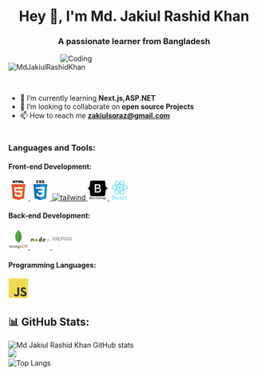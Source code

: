 <h1 align="center">Hey 👋, I'm Md. Jakiul Rashid Khan</h1>
<h3 align="center">
  A passionate learner from Bangladesh
</h3>
<img
  align="right" 
  alt="Coding" width="400" 
  src="https://images.chesscomfiles.com/uploads/v1/images_users/tiny_mce/Welsh-Corgi/phpGP6bAI.gif"
>
<p align="left">
  <img 
    src="https://komarev.com/ghpvc/?username=MdJakiulRashidKhan&label=Profile%20views&color=brightgreen&style=flat" 
    alt="MdJakiulRashidKhan" 
  /> 
</p>

<p align="left"> 
  <a href="https://twitter.com/" target="blank">
    <img src="https://img.shields.io/twitter/follow/?logo=twitter&style=for-the-badge" alt="" />
  </a> 
</p>

- 🌱 I’m currently learning **Next.js,ASP.NET**
- 👯 I’m looking to collaborate on **open source Projects**
- 📫 How to reach me **zakiulsoraz@gmail.com**

<!--
<h1 align="center"></h1>
<h3 align="left">Connect with me:</h3>
<p align="left">
  <a href="past link" target="blank">
    <img
      align="center"
      src="https://raw.githubusercontent.com/rahuldkjain/github-profile-readme-generator/master/src/images/icons/Social/linked-in-alt.svg"
      alt=""
      height="30"
      width="40"
  />
  </a>
</p>
-->

<h1 align="center"></h1>
<h3 align="left">Languages and Tools:</h3>

<h4 align="left">Front-end Development:</h4>
<p align="left">
  <a href="https://www.w3.org/html/" target="_blank" rel="noreferrer">
    <img
      src="https://raw.githubusercontent.com/devicons/devicon/master/icons/html5/html5-original-wordmark.svg"
      alt="html5"
      width="40"
      height="40"
    />
  </a>

  <a href="https://www.w3schools.com/css/" target="_blank" rel="noreferrer">
    <img
      src="https://raw.githubusercontent.com/devicons/devicon/master/icons/css3/css3-original-wordmark.svg"
      alt="css3"
      width="40"
      height="40"
    />
  </a>
  <a href="https://tailwindcss.com/" target="_blank" rel="noreferrer">
    <img
      src="https://www.vectorlogo.zone/logos/tailwindcss/tailwindcss-icon.svg"
      alt="tailwind"
      width="40"
      height="40"
    />
  </a>
  <a href="https://getbootstrap.com" target="_blank" rel="noreferrer">
    <img
      src="https://raw.githubusercontent.com/devicons/devicon/master/icons/bootstrap/bootstrap-plain-wordmark.svg"
      alt="bootstrap"
      width="40"
      height="40"
    />
  </a>
  <a href="https://reactjs.org/" target="_blank" rel="noreferrer"> 
    <img src="https://raw.githubusercontent.com/devicons/devicon/master/icons/react/react-original-wordmark.svg"
      alt="react" 
      width="40" 
      height="40"
      />
  </a>
</p>

<h4 align="left">Back-end Development:</h4>
<p align="left">
  <a href="https://www.mongodb.com/" target="_blank" rel="noreferrer"> 
    <img src="https://raw.githubusercontent.com/devicons/devicon/master/icons/mongodb/mongodb-original-wordmark.svg" 
      alt="mongodb"
      width="40" 
      height="40"
      /> 
  </a>
  <a href="https://nodejs.org" target="_blank" rel="noreferrer"> 
    <img src="https://raw.githubusercontent.com/devicons/devicon/master/icons/nodejs/nodejs-original-wordmark.svg" 
      alt="nodejs" 
      width="40" 
      height="40"
      /> 
  </a>
  <a href="https://expressjs.com" target="_blank" rel="noreferrer"> 
    <img src="https://raw.githubusercontent.com/devicons/devicon/master/icons/express/express-original-wordmark.svg" 
      alt="express" 
      width="40" 
      height="40"
      /> 
  </a>
</p>

<h4 align="left">Programming Languages:</h4>
<p align="left">
  <a
    href="https://developer.mozilla.org/en-US/docs/Web/JavaScript"
    target="_blank"
    rel="noreferrer"
  >
    <img
      src="https://raw.githubusercontent.com/devicons/devicon/master/icons/javascript/javascript-original.svg"
      alt="javascript"
      width="40"
      height="40"
    />
  </a>
</p>



## 📊 GitHub Stats:
![Md Jakiul Rashid Khan GitHub stats](https://github-readme-stats.vercel.app/api?username=MdJakiulRashidKhan&show_icons=true&theme=tokyonight)<br/>
![](https://github-readme-streak-stats.herokuapp.com/?user=MdJakiulRashidKhan&theme=default&hide_border=false)<br/>
![Top Langs](https://github-readme-stats.vercel.app/api/top-langs/?username=MdJakiulRashidKhan&theme=tokyonight)


